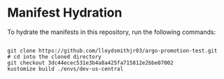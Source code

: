 
# Manifest Hydration

To hydrate the manifests in this repository, run the following commands:

```shell

git clone https://github.com/lloydsmithjr03/argo-promotion-test.git
# cd into the cloned directory
git checkout 3dc44ecec531e3b4a8a425fa715812e2bbe07002
kustomize build ./envs/dev-us-central
```